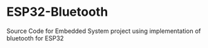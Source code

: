 # ESP32-Bluetooth
Source Code for Embedded System project using implementation of bluetooth for ESP32

